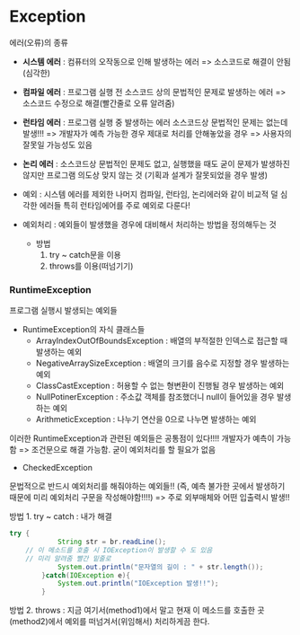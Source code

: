 # Exception

에러(오류)의 종류

- **시스템 에러** : 컴퓨터의 오작동으로 인해 발생하는 에러
  => 소스코드로 해결이 안됨(심각한)

- **컴파일 에러** : 프로그램 실행 전 소스코드 상의 문법적인 문제로 발생하는 에러
  => 소스코드 수정으로 해결(빨간줄로 오류 알려줌)

- **런타임 에러** : 프로그램 실행 중 발생하는 에러
                         소스코드상 문법적인 문제는 없는데 발생!!!
  => 개발자가 예측 가능한 경우 제대로 처리를 안해놓았을 경우
  => 사용자의 잘못일 가능성도 있음

- **논리 에러** : 소스코드상 문법적인 문제도 없고, 실행했을 때도 굳이 문제가 발생하진 않지만
                     프로그램 의도상 맞지 않는 것 (기획과 설계가 잘못되었을 경우 발생)

  

- 예외 : 시스템 에러를 제외한 나머지 컴파일, 런타임, 논리에러와 같이 비교적 덜 심각한 에러들
  특히 런타임에어를 주로 예외로 다룬다!

- 예외처리 : 예외들이 발생했을 경우에 대비해서 처리하는 방법을 정의해두는 것

   * 방법
      1. try ~ catch문을 이용
      2. throws를 이용(떠넘기기)



### RuntimeException

프로그램 실행시 발생되는 예외들

- RuntimeException의 자식 클래스들
  - ArrayIndexOutOfBoundsException : 배열의 부적절한 인덱스로 접근할 때 발생하는 예외
  - NegativeArraySizeException : 배열의 크기를 음수로 지정할 경우 발생하는 예외
  - ClassCastException : 허용할 수 없는 형변환이 진행될 경우 발생하는 예외
  - NullPotinerException : 주소값 객체를 참조했더니 null이 들어있을 경우 발생하는 예외
  - ArithmeticException : 나누기 연산을 0으로 나누면 발생하는 예외

이러한 RuntimeException과 관련된 예외들은 공통점이 있다!!!!
개발자가 예측이 가능함 => 조건문으로 해결 가능함.
굳이 예외처리를 할 필요가 없음



- CheckedException

문법적으로 반드시 예외처리를 해줘야하는 예외들!!
(즉, 예측 불가한 곳에서 발생하기 때문에 미리 예외처리 구문을 작성해야함!!!!)
=> 주로 외부매체와 어떤 입출력시 발생!!



방법 1. try ~ catch : 내가 해결

```java
try {
			String str = br.readLine(); 
    // 이 메소드를 호출 시 IOException이 발생할 수 도 있음
    // 미리 알려줌 빨간 밑줄로
			System.out.println("문자열의 길이 : " + str.length());
		}catch(IOException e){
			System.out.println("IOException 발생!!");
		}
```

방법 2. throws : 지금 여기서(method1)에서 말고 현재 이 메소드를 호출한 곳(method2)에서 예외를 떠넘겨서(위임해서) 처리하게끔 한다.